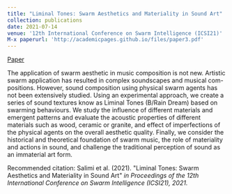 ```yaml
---
title: "Liminal Tones: Swarm Aesthetics and Materiality in Sound Art"
collection: publications
date: 2021-07-14
venue: '12th International Conference on Swarm Intelligence (ICSI21)'
M-x paperurl: 'http://academicpages.github.io/files/paper3.pdf'
---
```

[Paper](https://github.com/mahsoosalimi/mahsoosalimi.github.io/blob/master/files/Liminal%20Tones-%20Swarm%20Aesthetics%20and%20Materiality%20in%20Sound%20Art.pdf)

The application of swarm aesthetic in music composition is not new. Artistic swarm application has resulted in complex soundscapes and musical com- positions. However, sound composition using physical swarm agents has not been extensively studied. Using an experimental approach, we create a series of sound textures know as Liminal Tones (B/Rain Dream) based on swarming behaviours. We study the influence of different materials and emergent patterns and evaluate the acoustic properties of different materials such as wood, ceramic or granite, and effect of imperfections of the physical agents on the overall aesthetic quality. Finally, we consider the historical and theoretical foundation of swarm music, the role of materiality and actions in sound, and challenge the traditional perception of sound as an immaterial art form.

Recommended citation: Salimi et al. (2021). "Liminal Tones: Swarm Aesthetics and Materiality in Sound Art" <i>in Proceedings of the 12th International Conference on Swarm Intelligence (ICSI21), 2021.
